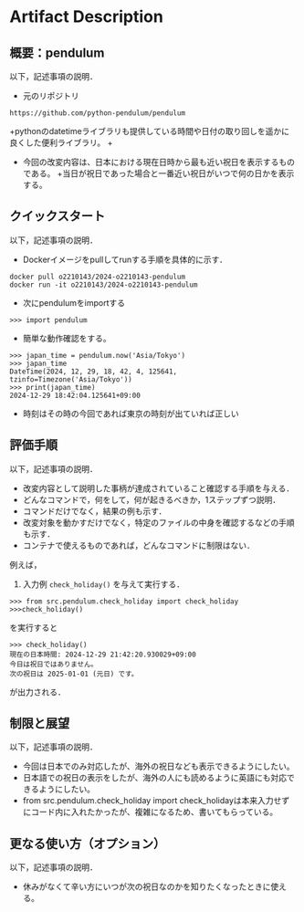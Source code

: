# Artifact Description

## 概要：pendulum

以下，記述事項の説明．

* 元のリポジトリ
```
https://github.com/python-pendulum/pendulum
```
  +pythonのdatetimeライブラリも提供している時間や日付の取り回しを遥かに良くした便利ライブラリ。
  +

* 今回の改変内容は、日本における現在日時から最も近い祝日を表示するものである。
  +当日が祝日であった場合と一番近い祝日がいつで何の日かを表示する。


## クイックスタート

以下，記述事項の説明．

* Dockerイメージをpullしてrunする手順を具体的に示す．

```
docker pull o2210143/2024-o2210143-pendulum
docker run -it o2210143/2024-o2210143-pendulum
```
* 次にpendulumをimportする


```
>>> import pendulum
```

* 簡単な動作確認をする。

```
>>> japan_time = pendulum.now('Asia/Tokyo')
>>> japan_time
DateTime(2024, 12, 29, 18, 42, 4, 125641, tzinfo=Timezone('Asia/Tokyo'))
>>> print(japan_time)
2024-12-29 18:42:04.125641+09:00
```
* 時刻はその時の今回であれば東京の時刻が出ていれば正しい

## 評価手順

以下，記述事項の説明．

* 改変内容として説明した事柄が達成されていること確認する手順を与える．
* どんなコマンドで，何をして，何が起きるべきか，1ステップずつ説明．
* コマンドだけでなく，結果の例も示す．
* 改変対象を動かすだけでなく，特定のファイルの中身を確認するなどの手順も示す．
* コンテナで使えるものであれば，どんなコマンドに制限はない．

例えば，

1. 入力例 `check_holiday()` を与えて実行する．

```
>>> from src.pendulum.check_holiday import check_holiday
>>>check_holiday()
```

を実行すると

```
>>> check_holiday()
現在の日本時間: 2024-12-29 21:42:20.930029+09:00
今日は祝日ではありません。
次の祝日は 2025-01-01 (元日) です。
```

が出力される．


## 制限と展望

以下，記述事項の説明．

* 今回は日本でのみ対応したが、海外の祝日なども表示できるようにしたい。
* 日本語での祝日の表示をしたが、海外の人にも読めるように英語にも対応できるようにしたい。
* from src.pendulum.check_holiday import check_holidayは本来入力せずにコード内に入れたかったが、複雑になるため、書いてもらっている。

## 更なる使い方（オプション）

以下，記述事項の説明．

* 休みがなくて辛い方にいつが次の祝日なのかを知りたくなったときに使える。
